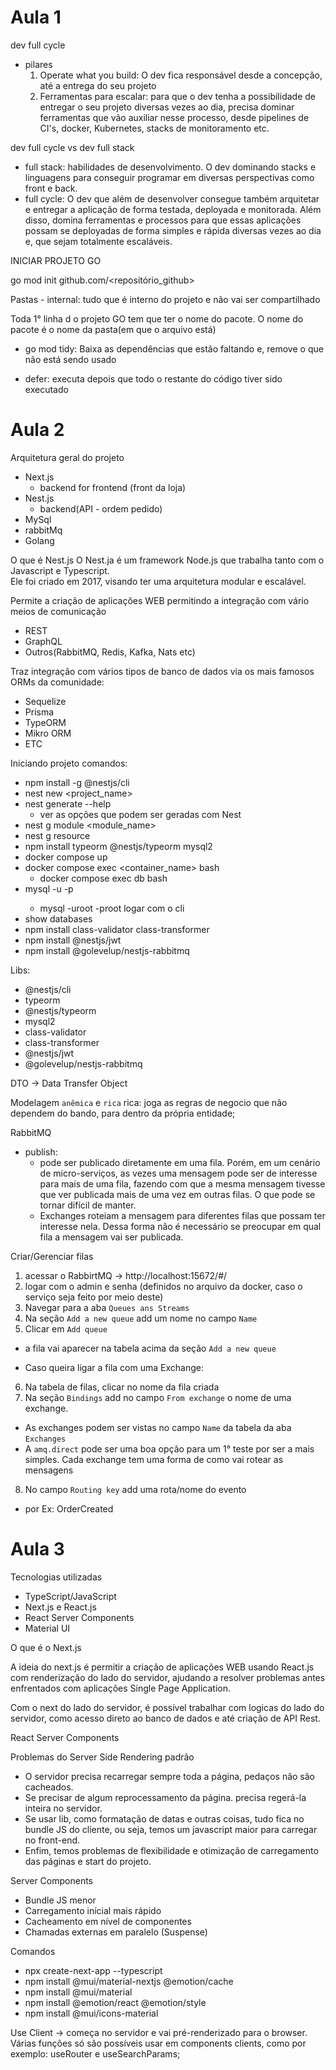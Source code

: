 # Aula 1

dev full cycle

- pilares
  1. Operate what you build: O dev fica responsável desde a concepção, até a entrega do seu projeto
  2. Ferramentas para escalar: para que o dev tenha a possibilidade de entregar o seu projeto diversas vezes ao dia, precisa dominar ferramentas que vão auxiliar nesse processo, desde pipelines de CI's, docker, Kubernetes, stacks de monitoramento etc.

dev full cycle vs dev full stack

- full stack: habilidades de desenvolvimento. O dev dominando stacks e linguagens para conseguir programar em diversas perspectivas como front e back.
- full cycle: O dev que além de desenvolver consegue também arquitetar e entregar a aplicação de forma testada, deployada e monitorada. Além disso, domina ferramentas e processos para que essas aplicações possam se deployadas de forma simples e rápida diversas vezes ao dia e, que sejam totalmente escaláveis.

INICIAR PROJETO GO

go mod init github.com/<repositório_github>

Pastas - internal: tudo que é interno do projeto e não vai ser compartilhado

Toda 1° linha d o projeto GO tem que ter o nome do pacote. O nome do pacote é o nome da pasta(em que o arquivo está)

- go mod tidy: Baixa as dependências que estão faltando e, remove o que não está sendo usado

- defer: executa depois que todo o restante do código tiver sido executado

# Aula 2

Arquitetura geral do projeto

- Next.js
  - backend for frontend (front da loja)
- Nest.js
  - backend(API - ordem pedido)
- MySql
- rabbitMq
- Golang

O que é Nest.js
O Nest.ja é um framework Node.js que trabalha tanto com o Javascript e Typescript.  
Ele foi criado em 2017, visando ter uma arquitetura modular e escalável.

Permite a criação de aplicações WEB permitindo a integração com vário meios de comunicação

- REST
- GraphQL
- Outros(RabbitMQ, Redis, Kafka, Nats etc)

Traz integração com vários tipos de banco de dados via os mais famosos ORMs da comunidade:

- Sequelize
- Prisma
- TypeORM
- Mikro ORM
- ETC

Iniciando projeto
comandos:

- npm install -g @nestjs/cli
- nest new <project_name>
- nest generate --help
  - ver as opções que podem ser geradas com Nest
- nest g module <module_name>
- nest g resource <!-- gera já tudo, módulos, controllers, services etc -->
- npm install typeorm @nestjs/typeorm mysql2
- docker compose up
- docker compose exec <container_name> bash
  - docker compose exec db bash
- mysql -u<user> -p<password>
  - mysql -uroot -proot
    logar com o cli
- show databases
- npm install class-validator class-transformer
- npm install @nestjs/jwt
- npm install @golevelup/nestjs-rabbitmq

Libs:

- @nestjs/cli
- typeorm
- @nestjs/typeorm
- mysql2
- class-validator
- class-transformer
- @nestjs/jwt
- @golevelup/nestjs-rabbitmq

DTO -> Data Transfer Object

Modelagem `anêmica` e `rica`
rica: joga as regras de negocio que não dependem do bando, para dentro da própria entidade;

RabbitMQ

- publish:
  - pode ser publicado diretamente em uma fila. Porém, em um cenário de micro-serviços, as vezes uma mensagem pode ser de interesse para mais de uma fila, fazendo com que a mesma mensagem tivesse que ver publicada mais de uma vez em outras filas. O que pode se tornar difícil de manter.
  - Exchanges roteiam a mensagem para diferentes filas que possam ter interesse nela. Dessa forma não é necessário se preocupar em qual fila a mensagem vai ser publicada.

Criar/Gerenciar filas

1. acessar o RabbirtMQ -> http://localhost:15672/#/
2. logar com o admin e senha (definidos no arquivo da docker, caso o serviço seja feito por meio deste)
3. Navegar para a aba `Queues ans Streams`
4. Na seção `Add a new queue` add um nome no campo `Name`
5. Clicar em `Add queue`

- a fila vai aparecer na tabela acima da seção `Add a new queue`

- Caso queira ligar a fila com uma Exchange:

6. Na tabela de filas, clicar no nome da fila criada
7. Na seção `Bindings` add no campo `From exchange` o nome de uma exchange.

- As exchanges podem ser vistas no campo `Name` da tabela da aba `Exchanges`
- A `amq.direct` pode ser uma boa opção para um 1° teste por ser a mais simples. Cada exchange tem uma forma de como vai rotear as mensagens

8. No campo `Routing key` add uma rota/nome do evento

- por Ex: OrderCreated

# Aula 3

Tecnologias utilizadas

- TypeScript/JavaScript
- Next.js e React.js
- React Server Components
- Material UI

O que é o Next.js

A ideia do next.js é permitir a criação de aplicações WEB usando React.js com renderização do lado do servidor, ajudando a resolver problemas antes enfrentados com aplicações Single Page Application.

Com o next do lado do servidor, é possível trabalhar com logicas do lado do servidor, como acesso direto ao banco de dados e até criação de API Rest.

React Server Components

Problemas do Server Side Rendering padrão

- O servidor precisa recarregar sempre toda a página, pedaços não são cacheados.
- Se precisar de algum reprocessamento da página. precisa regerá-la inteira no servidor.
- Se usar lib, como formatação de datas e outras coisas, tudo fica no bundle JS do cliente, ou seja, temos um javascript maior para carregar no front-end.
- Enfim, temos problemas de flexibilidade e otimização de carregamento das páginas e start do projeto.

Server Components

- Bundle JS menor
- Carregamento inicial mais rápido
- Cacheamento em nível de componentes
- Chamadas externas em paralelo (Suspense)

Comandos

- npx create-next-app --typescript
- npm install @mui/material-nextjs @emotion/cache
- npm install @mui/material
- npm install @emotion/react @emotion/style
- npm install @mui/icons-material

Use Client -> começa no servidor e vai pré-renderizado para o browser.  
Várias funções só são possíveis usar em components clients, como por exemplo: useRouter e useSearchParams;
